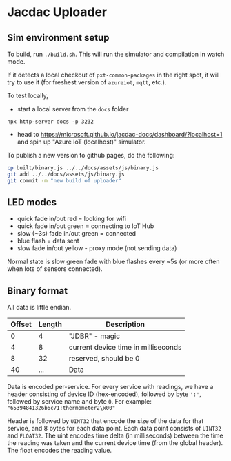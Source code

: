 # Jacdac Uploader

## Sim environment setup

To build, run `./build.sh`.
This will run the simulator and compilation in watch mode.

If it detects a local checkout of `pxt-common-packages` in the right spot, it will try to use it
(for freshest version of `azureiot`, `mqtt`, etc.).

To test locally, 

* start a local server from the `docs` folder

```
npx http-server docs -p 3232
```

* head to 
https://microsoft.github.io/jacdac-docs/dashboard/?localhost=1
and spin up "Azure IoT (localhost)" simulator.

To publish a new version to github pages, do the following:

```bash
cp built/binary.js ../../docs/assets/js/binary.js
git add ../../docs/assets/js/binary.js
git commit -m "new build of uploader"
```

## LED modes

* quick fade in/out red = looking for wifi
* quick fade in/out green = connecting to IoT Hub
* slow (~3s) fade in/out green = connected
* blue flash = data sent
* slow fade in/out yellow - proxy mode (not sending data)

Normal state is slow green fade with blue flashes every ~5s (or more often when lots of sensors connected).

## Binary format

All data is little endian.

Offset | Length | Description
-------|--------|------------------------
0      | 4      | "JDBR" - magic
4      | 8      | current device time in milliseconds
8      | 32     | reserved, should be 0
40     | ...    | Data

Data is encoded per-service. For every service with readings, we have
a header consisting of device ID (hex-encoded), followed by byte `':'`,
followed by service name and byte `0`.
For example: `"65394841326b6c71:thermometer2\x00"`

Header is followed by `UINT32` that encode the size of the data for that service,
and 8 bytes for each data point.
Each data point consists of `UINT32` and `FLOAT32`.
The uint encodes time delta (in milliseconds) between
the time the reading was taken and the current device time (from the global header).
The float encodes the reading value.
